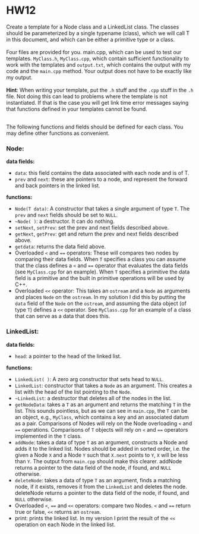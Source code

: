 # HW12

Create a template for a Node class and a LinkedList class. The classes should be parameterized by a single typename (class), which we will call T in this document, and which can be either a primitive type or a class.<br>
<br>
Four files are provided for you. main.cpp, which can be used to test our templates. `MyClass.h`, `MyClass.cpp`, which contain sufficient functionality to work with the templates and `output.txt`, which contains the output with my code and the `main.cpp` method. Your output does not have to be exactly like my output.<br>
<br>
**Hint**: When writing your template, put the `.h` stuff and the `.cpp` stuff in the `.h` file. Not
doing this can lead to problems where the template is not instantiated. If that is the
case you will get link time error messages saying that functions defined in your
templates cannot be found.<br>
<br>

The following functions and fields should be defined for each class. You may define
other functions as convenient.<br>

### Node:
**data fields:** 

* `data`: this field contains the data associated with each node and is of T.
* `prev` and `next`: these are pointers to a node, and represent the forward and back pointers in the linked list. <br>

**functions:** 

* `Node(T data)`: A constructor that takes a single argument of type `T`. The `prev` and `next` fields should be set to `NULL`.
* `~Node( )`: a destructor. It can do nothing.
* `setNext`, `setPrev`: set the prev and next fields described above.
* `getNext`, `getPrev`: get and return the prev and next fields described above.
* `getdata`: returns the data field above.
* Overloaded `<` and `==` operators: These will compares two nodes by comparing their data fields. When `T` specifies a class you can assume that the class defines a `<` and `==` operator that evaluates the data fields (see `MyClass.cpp` for an example). When `T` specifies a primitive the data field is a primitive and the built in primitive operations will be used by C++.
* Overloaded `<<` operator: This takes an `ostream` and a `Node` as arguments and places `Node` on the `ostream`. In my solution I did this by putting the `data` field of the `Node` on the `ostream`, and assuming the data object (of type `T`) defines a `<<` operator. See `MyClass.cpp` for an example of a class that can serve as a data that does this.<br>

### LinkedList:
**data fields:** 

* `head`: a pointer to the head of the linked list. <br>

**functions:** 

* `LinkedList( )`: A zero arg constructor that sets head to `NULL`.
* `LinkedList`: constructor that takes a `Node` as an argument. This creates a list with the head of the list pointing to the `Node`.
* `~LinkedList`: a destructor that deletes all of the nodes in the list.
* `getNodeData`: takes a `T` as an argument and returns the matching `T` in the list. This sounds pointless, but as we can see in `main.cpp`, the `T` can be an object, e.g., `MyClass`, which contains a key and an associated datum as a pair. Comparisons of Nodes will rely on the Node overloading `<` and `==` operations. Comparisons of `T` objects will rely on `<` and `==` operators implemented in the `T` class.
* `addNode`: takes a data of type `T` as an argument, constructs a Node and adds it to the linked list. Nodes should be added in sorted order, i.e. the given a Node `X` and a Node `Y` such that `X.next` points to `Y`, `X` will be less than `Y`. The output from `main.cpp` should make this clearer. addNode returns a pointer to the data field of the node, if found, and `NULL` otherwise.
* `deleteNode`: takes a data of type `T` as an argument, finds a matching node, if it exists, removes it from the `LinkedList` and deletes the node. deleteNode returns a pointer to the data field of the node, if found, and `NULL` otherwise.
* Overloaded `<`, `==` and `<<` operators: compare two Nodes. `<` and `==` return true or false, `<<` returns an `ostream`.
* print: prints the linked list. In my version I print the result of the `<<` operation on each Node in the linked list.
